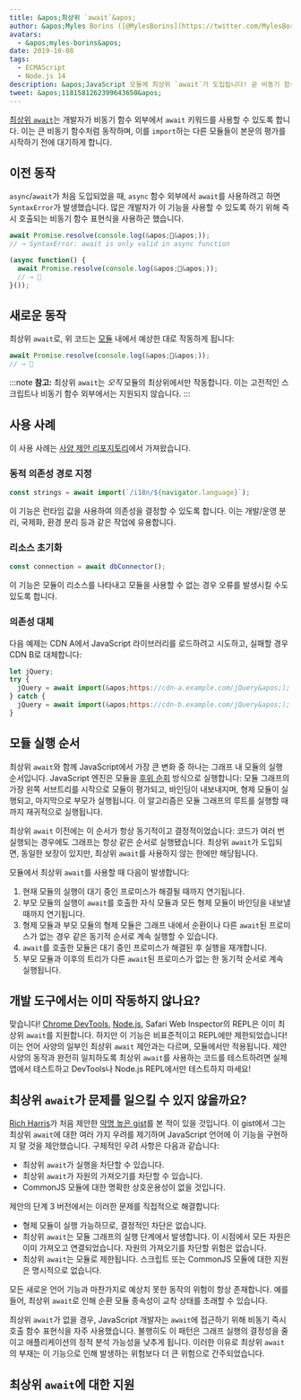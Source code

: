 ```yaml
---
title: &apos;최상위 `await`&apos;
author: &apos;Myles Borins ([@MylesBorins](https://twitter.com/MylesBorins))&apos;
avatars:
  - &apos;myles-borins&apos;
date: 2019-10-08
tags:
  - ECMAScript
  - Node.js 14
description: &apos;JavaScript 모듈에 최상위 `await`가 도입됩니다! 곧 비동기 함수에 있지 않아도 `await`를 사용할 수 있습니다.&apos;
tweet: &apos;1181581262399643650&apos;
---
```

[최상위 `await`](https://github.com/tc39/proposal-top-level-await)는 개발자가 비동기 함수 외부에서 `await` 키워드를 사용할 수 있도록 합니다. 이는 큰 비동기 함수처럼 동작하며, 이를 `import`하는 다른 모듈들이 본문의 평가를 시작하기 전에 대기하게 합니다.

<!--truncate-->
## 이전 동작

`async`/`await`가 처음 도입되었을 때, `async` 함수 외부에서 `await`를 사용하려고 하면 `SyntaxError`가 발생했습니다. 많은 개발자가 이 기능을 사용할 수 있도록 하기 위해 즉시 호출되는 비동기 함수 표현식을 사용하곤 했습니다.

```js
await Promise.resolve(console.log(&apos;🎉&apos;));
// → SyntaxError: await is only valid in async function

(async function() {
  await Promise.resolve(console.log(&apos;🎉&apos;));
  // → 🎉
}());
```

## 새로운 동작

최상위 `await`로, 위 코드는 [모듈](/features/modules) 내에서 예상한 대로 작동하게 됩니다:

```js
await Promise.resolve(console.log(&apos;🎉&apos;));
// → 🎉
```

:::note
**참고:** 최상위 `await`는 _오직_ 모듈의 최상위에서만 작동합니다. 이는 고전적인 스크립트나 비동기 함수 외부에서는 지원되지 않습니다.
:::

## 사용 사례

이 사용 사례는 [사양 제안 리포지토리](https://github.com/tc39/proposal-top-level-await#use-cases)에서 가져왔습니다.

### 동적 의존성 경로 지정

```js
const strings = await import(`/i18n/${navigator.language}`);
```

이 기능은 런타임 값을 사용하여 의존성을 결정할 수 있도록 합니다. 이는 개발/운영 분리, 국제화, 환경 분리 등과 같은 작업에 유용합니다.

### 리소스 초기화

```js
const connection = await dbConnector();
```

이 기능은 모듈이 리소스를 나타내고 모듈을 사용할 수 없는 경우 오류를 발생시킬 수도 있도록 합니다.

### 의존성 대체

다음 예제는 CDN A에서 JavaScript 라이브러리를 로드하려고 시도하고, 실패할 경우 CDN B로 대체합니다:

```js
let jQuery;
try {
  jQuery = await import(&apos;https://cdn-a.example.com/jQuery&apos;);
} catch {
  jQuery = await import(&apos;https://cdn-b.example.com/jQuery&apos;);
}
```

## 모듈 실행 순서

최상위 `await`와 함께 JavaScript에서 가장 큰 변화 중 하나는 그래프 내 모듈의 실행 순서입니다. JavaScript 엔진은 모듈을 [후위 순회](https://en.wikibooks.org/wiki/A-level_Computing/AQA/Paper_1/Fundamentals_of_algorithms/Tree_traversal#Post-order) 방식으로 실행합니다: 모듈 그래프의 가장 왼쪽 서브트리를 시작으로 모듈이 평가되고, 바인딩이 내보내지며, 형제 모듈이 실행되고, 마지막으로 부모가 실행됩니다. 이 알고리즘은 모듈 그래프의 루트를 실행할 때까지 재귀적으로 실행됩니다.

최상위 `await` 이전에는 이 순서가 항상 동기적이고 결정적이었습니다: 코드가 여러 번 실행되는 경우에도 그래프는 항상 같은 순서로 실행됐습니다. 최상위 `await`가 도입되면, 동일한 보장이 있지만, 최상위 `await`를 사용하지 않는 한에만 해당됩니다.

모듈에서 최상위 `await`를 사용할 때 다음이 발생합니다:

1. 현재 모듈의 실행이 대기 중인 프로미스가 해결될 때까지 연기됩니다.
1. 부모 모듈의 실행이 `await`를 호출한 자식 모듈과 모든 형제 모듈이 바인딩을 내보낼 때까지 연기됩니다.
1. 형제 모듈과 부모 모듈의 형제 모듈은 그래프 내에서 순환이나 다른 `await`된 프로미스가 없는 경우 같은 동기적 순서로 계속 실행할 수 있습니다.
1. `await`를 호출한 모듈은 대기 중인 프로미스가 해결된 후 실행을 재개합니다.
1. 부모 모듈과 이후의 트리가 다른 `await`된 프로미스가 없는 한 동기적 순서로 계속 실행됩니다.

## 개발 도구에서는 이미 작동하지 않나요?

맞습니다! [Chrome DevTools](https://developers.google.com/web/updates/2017/08/devtools-release-notes#await), [Node.js](https://github.com/nodejs/node/issues/13209), Safari Web Inspector의 REPL은 이미 최상위 `await`를 지원합니다. 하지만 이 기능은 비표준적이고 REPL에만 제한되었습니다! 이는 언어 사양의 일부인 최상위 `await` 제안과는 다르며, 모듈에서만 적용됩니다. 제안 사양의 동작과 완전히 일치하도록 최상위 `await`를 사용하는 코드를 테스트하려면 실제 앱에서 테스트하고 DevTools나 Node.js REPL에서만 테스트하지 마세요!

## 최상위 `await`가 문제를 일으킬 수 있지 않을까요?

[Rich Harris](https://twitter.com/Rich_Harris)가 처음 제안한 [악명 높은 gist](https://gist.github.com/Rich-Harris/0b6f317657f5167663b493c722647221)를 본 적이 있을 것입니다. 이 gist에서 그는 최상위 `await`에 대한 여러 가지 우려를 제기하며 JavaScript 언어에 이 기능을 구현하지 말 것을 제안했습니다. 구체적인 우려 사항은 다음과 같습니다:

- 최상위 `await`가 실행을 차단할 수 있습니다.
- 최상위 `await`가 자원의 가져오기를 차단할 수 있습니다.
- CommonJS 모듈에 대한 명확한 상호운용성이 없을 것입니다.

제안의 단계 3 버전에서는 이러한 문제를 직접적으로 해결합니다:

- 형제 모듈이 실행 가능하므로, 결정적인 차단은 없습니다.
- 최상위 `await`는 모듈 그래프의 실행 단계에서 발생합니다. 이 시점에서 모든 자원은 이미 가져오고 연결되었습니다. 자원의 가져오기를 차단할 위험은 없습니다.
- 최상위 `await`는 모듈로 제한됩니다. 스크립트 또는 CommonJS 모듈에 대한 지원은 명시적으로 없습니다.

모든 새로운 언어 기능과 마찬가지로 예상치 못한 동작의 위험이 항상 존재합니다. 예를 들어, 최상위 `await`로 인해 순환 모듈 종속성이 교착 상태를 초래할 수 있습니다.

최상위 `await`가 없을 경우, JavaScript 개발자는 `await`에 접근하기 위해 비동기 즉시 호출 함수 표현식을 자주 사용했습니다. 불행히도 이 패턴은 그래프 실행의 결정성을 줄이고 애플리케이션의 정적 분석 가능성을 낮추게 됩니다. 이러한 이유로 최상위 `await`의 부재는 이 기능으로 인해 발생하는 위험보다 더 큰 위험으로 간주되었습니다.

## 최상위 `await`에 대한 지원

<feature-support chrome="89 https://bugs.chromium.org/p/v8/issues/detail?id=9344"
                 firefox="no https://bugzilla.mozilla.org/show_bug.cgi?id=1519100"
                 safari="15 https://bugs.webkit.org/show_bug.cgi?id=202484"
                 nodejs="14"
                 babel="no https://github.com/babel/proposals/issues/44"></feature-support>
